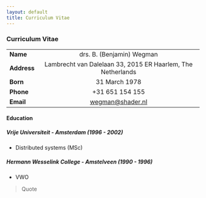 ```yaml
---
layout: default
title: Curriculum Vitae
---
```


### Curriculum Vitae

|         |    |
| ------------- |:-------------:|
| **Name**    | drs. B. (Benjamin) Wegman | 
| **Address** | Lambrecht van Dalelaan 33, 2015 ER Haarlem, The Netherlands | 
| **Born**    | 31 March 1978 | 
| **Phone**   | +31 651 154 155 | 
| **Email**   | wegman@shader.nl | 

#### Education

##### Vrije Universiteit - Amsterdam (1996 - 2002)
* Distributed systems (MSc)

##### Hermann Wesselink College - Amstelveen (1990 - 1996)
* VWO

> Quote


